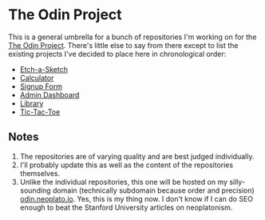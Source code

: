 # The Odin Project
This is a general umbrella for a bunch of repositories I'm working on for the [The Odin Project](https://www.theodinproject.com). There's little else to say from there except to list the existing projects I've decided to place here in chronological order:

 - [Etch-a-Sketch](https://github.com/NeoPlato/odin-etch-a-sketch)
 - [Calculator](https://github.com/NeoPlato/odin-calculator)
 - [Signup Form](https://github.com/NeoPlato/odin-signup-form)
 - [Admin Dashboard](https://github.com/NeoPlato/odin-admin-dashboard)
 - [Library](https://github.com/NeoPlato/odin-library)
 - [Tic-Tac-Toe](https://github.com/NeoPlato/odin-tic-tac-toe)

## Notes

 1. The repositories are of varying quality and are best judged individually.
 2. I'll probably update this as well as the content of the repositories themselves.
 3. Unlike the individual repositories, this one will be hosted on my silly-sounding domain (technically subdomain because order and precision) [odin.neoplato.io](https://odin.neoplato.io). Yes, this is my thing now. I don't know if I can do SEO enough to beat the Stanford University articles on neoplatonism.